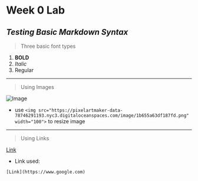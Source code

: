 # Week 0 Lab
## *Testing Basic Markdown Syntax*


> Three basic font types

1) **BOLD**
2) *Italic*
3) Regular

***

> Using Images

![Image](https://pixelartmaker-data-78746291193.nyc3.digitaloceanspaces.com/image/1b655a63df187fd.png)

* use `<img src="https://pixelartmaker-data-78746291193.nyc3.digitaloceanspaces.com/image/1b655a63df187fd.png" width="100">` to resize image

---

> Using Links

[Link](https://www.google.com)

* Link used:

```
[Link](https://www.google.com)
```
